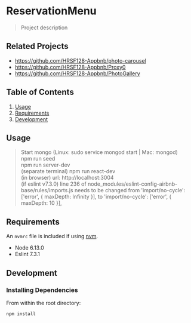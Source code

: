 # ReservationMenu

> Project description

## Related Projects

  - https://github.com/HRSF128-Appbnb/photo-carousel
  - https://github.com/HRSF128-Appbnb/Proxy0
  - https://github.com/HRSF128-Appbnb/PhotoGallery


## Table of Contents

1. [Usage](#Usage)
1. [Requirements](#requirements)
1. [Development](#development)

## Usage

> Start mongo (Linux: sudo service mongod start | Mac: mongod)\
> npm run seed\
> npm run server-dev\
> (separate terminal) npm run react-dev\
> (in browser) url: http://localhost:3004 \
> (if eslint v7.3.0) line 236 of node_modules/eslint-config-airbnb-base/rules/imports.js needs to be changed from 'import/no-cycle': ['error', { maxDepth: Infinity }], to 'import/no-cycle': ['error', { maxDepth: 10 }],
## Requirements

An `nvmrc` file is included if using [nvm](https://github.com/creationix/nvm).

- Node 6.13.0
- Eslint 7.3.1

## Development

### Installing Dependencies

From within the root directory:

```sh
npm install
```
